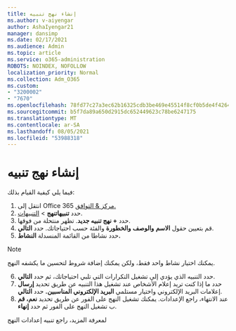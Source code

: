 ```yaml
---
title: إنشاء نهج تنبيه
ms.author: v-aiyengar
author: AshaIyengar21
manager: dansimp
ms.date: 02/17/2021
ms.audience: Admin
ms.topic: article
ms.service: o365-administration
ROBOTS: NOINDEX, NOFOLLOW
localization_priority: Normal
ms.collection: Adm_O365
ms.custom:
- "3200002"
- "7670"
ms.openlocfilehash: 78fd77c27a3ec62b16325cdb3be469e45514f8cf0b5de4f4264f080b23627eef
ms.sourcegitcommit: b5f7da89a650d2915dc652449623c78be6247175
ms.translationtype: MT
ms.contentlocale: ar-SA
ms.lasthandoff: 08/05/2021
ms.locfileid: "53988318"
---
```

# <a name="create-an-alert-policy"></a>إنشاء نهج تنبيه

فيما يلي كيفية القيام بذلك:

1. انتقل إلى Office 365 [مركز & التوافق.](https://go.microsoft.com/fwlink/p/?linkid=2077143)
1. حدد **تنبيهاتنهج**  >  [التنبيهات](https://go.microsoft.com/fwlink/?linkid=2103208).
1. حدد **+ نهج تنبيه جديد**. تظهر منتحلة من فوقها.
1. قم بتعيين حقول **الاسم** **والوصف**  **والخطورة** والفئة حسب احتياجاتك. حدد **التالي**.
1. حدد نشاطا من القائمة المنسدلة **النشاط.**
> [!NOTE]
>  يمكنك اختيار نشاط واحد فقط، ولكن يمكنك إضافة شروط لتحسين ما يكشفه النهج.
6. حدد التنبيه الذي يؤدي إلى تشغيل التكرارات التي تلبي احتياجاتك، ثم حدد **التالي**.
7. حدد ما إذا كنت تريد إعلام الأشخاص عند تشغيل هذا التنبيه عن طريق تحديد **إرسال** إعلامات البريد الإلكتروني واختيار مستلمي **البريد الإلكتروني المناسبين.** حدد **التالي**.
8. عند الانتهاء، راجع الإعدادات. يمكنك تشغيل النهج على الفور عن طريق تحديد **نعم، قم** ب تشغيل النهج على الفور ثم حدد **إنهاء**.

لمعرفة المزيد، راجع تنبيه إعدادات النهج


